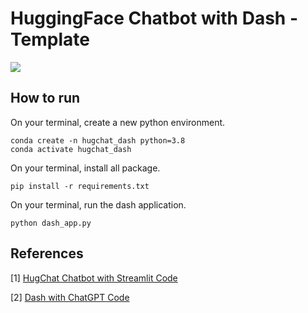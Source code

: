 # HuggingFace Chatbot with Dash - Template
![](https://github.com/mnguyen0226/two_sigma_property_listing/blob/main/dash/assets/photos/experience_dash_chatbot.png)

## How to run
On your terminal, create a new python environment.
```
conda create -n hugchat_dash python=3.8
conda activate hugchat_dash
```

On your terminal, install all package.
```
pip install -r requirements.txt
```

On your terminal, run the dash application.
```
python dash_app.py
```

## References
[1] [HugChat Chatbot with Streamlit Code](https://github.com/dataprofessor/hugchat/blob/master/app_v3.py)

[2] [Dash with ChatGPT Code](https://github.com/plotly/dash-sample-apps/blob/main/apps/dash-gpt3-chatbot/app.py)

